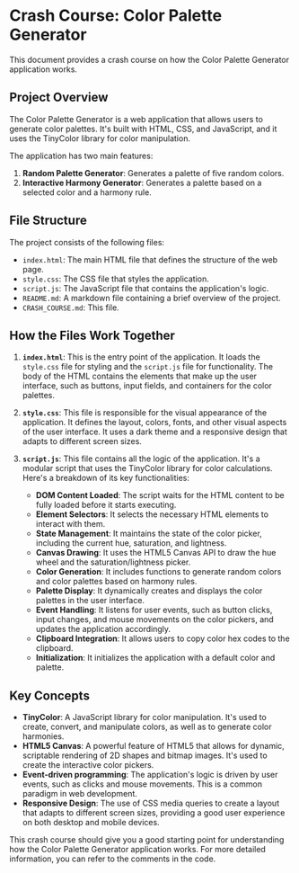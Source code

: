 # Crash Course: Color Palette Generator

This document provides a crash course on how the Color Palette Generator application works.

## Project Overview

The Color Palette Generator is a web application that allows users to generate color palettes. It's built with HTML, CSS, and JavaScript, and it uses the TinyColor library for color manipulation.

The application has two main features:

1.  **Random Palette Generator**: Generates a palette of five random colors.
2.  **Interactive Harmony Generator**: Generates a palette based on a selected color and a harmony rule.

## File Structure

The project consists of the following files:

*   `index.html`: The main HTML file that defines the structure of the web page.
*   `style.css`: The CSS file that styles the application.
*   `script.js`: The JavaScript file that contains the application's logic.
*   `README.md`: A markdown file containing a brief overview of the project.
*   `CRASH_COURSE.md`: This file.

## How the Files Work Together

1.  **`index.html`**: This is the entry point of the application. It loads the `style.css` file for styling and the `script.js` file for functionality. The body of the HTML contains the elements that make up the user interface, such as buttons, input fields, and containers for the color palettes.

2.  **`style.css`**: This file is responsible for the visual appearance of the application. It defines the layout, colors, fonts, and other visual aspects of the user interface. It uses a dark theme and a responsive design that adapts to different screen sizes.

3.  **`script.js`**: This file contains all the logic of the application. It's a modular script that uses the TinyColor library for color calculations. Here's a breakdown of its key functionalities:
    *   **DOM Content Loaded**: The script waits for the HTML content to be fully loaded before it starts executing.
    *   **Element Selectors**: It selects the necessary HTML elements to interact with them.
    *   **State Management**: It maintains the state of the color picker, including the current hue, saturation, and lightness.
    *   **Canvas Drawing**: It uses the HTML5 Canvas API to draw the hue wheel and the saturation/lightness picker.
    *   **Color Generation**: It includes functions to generate random colors and color palettes based on harmony rules.
    *   **Palette Display**: It dynamically creates and displays the color palettes in the user interface.
    *   **Event Handling**: It listens for user events, such as button clicks, input changes, and mouse movements on the color pickers, and updates the application accordingly.
    *   **Clipboard Integration**: It allows users to copy color hex codes to the clipboard.
    *   **Initialization**: It initializes the application with a default color and palette.

## Key Concepts

*   **TinyColor**: A JavaScript library for color manipulation. It's used to create, convert, and manipulate colors, as well as to generate color harmonies.
*   **HTML5 Canvas**: A powerful feature of HTML5 that allows for dynamic, scriptable rendering of 2D shapes and bitmap images. It's used to create the interactive color pickers.
*   **Event-driven programming**: The application's logic is driven by user events, such as clicks and mouse movements. This is a common paradigm in web development.
*   **Responsive Design**: The use of CSS media queries to create a layout that adapts to different screen sizes, providing a good user experience on both desktop and mobile devices.

This crash course should give you a good starting point for understanding how the Color Palette Generator application works. For more detailed information, you can refer to the comments in the code.

